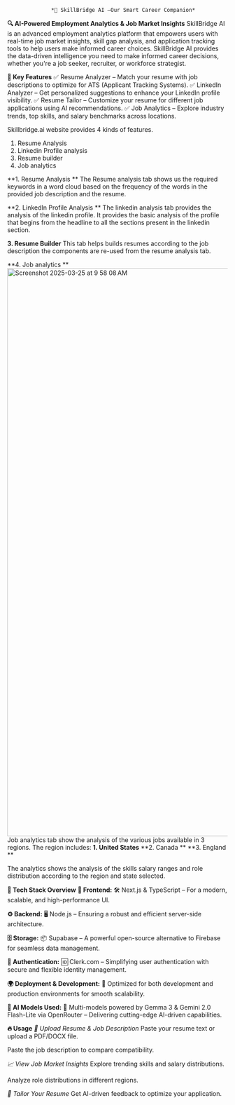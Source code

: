                   *🚀 SkillBridge AI –Our Smart Career Companion*
**🔍 AI-Powered Employment Analytics & Job Market Insights**
SkillBridge AI is an advanced employment analytics platform that empowers users with real-time job market insights, skill gap analysis, and application tracking tools to help users make informed career choices. SkillBridge AI provides the data-driven intelligence you need to make informed career decisions, whether you're a job seeker, recruiter, or workforce strategist.



**📌 Key Features**
✅ Resume Analyzer – Match your resume with job descriptions to optimize for ATS (Applicant Tracking Systems).
✅ LinkedIn Analyzer – Get personalized suggestions to enhance your LinkedIn profile visibility.
✅ Resume Tailor – Customize your resume for different job applications using AI recommendations.
✅ Job Analytics – Explore industry trends, top skills, and salary benchmarks across locations.


Skillbridge.ai website provides 4 kinds of features. 
1. Resume Analysis
2. Linkedin Profile analysis 
3. Resume builder
4. Job analytics


**1. Resume Analysis **
The Resume analysis tab shows us the required keywords in a word cloud based on the frequency of the words in the provided job description and the resume.

**2. LinkedIn Profile Analysis **
The linkedin analysis tab provides the analysis of the linkedin profile. It provides the basic analysis of the profile that begins from the headline to all the sections present in the linkedin section.

**3. Resume Builder**
This tab helps builds resumes according to the job description the components are re-used from the resume analysis tab.

**4. Job analytics **
<img width="1296" alt="Screenshot 2025-03-25 at 9 58 08 AM" src="https://github.com/user-attachments/assets/7b9c7a08-c387-4d15-a541-1acb4e181b88" />
Job analytics tab show the analysis of the various jobs available in 3 regions.
The region includes:
**1. United States**
**2. Canada **
**3. England **

The analytics shows the analysis of the skills salary ranges and role distribution according to the region and state selected.


**🚀 Tech Stack Overview**
**🎨 Frontend:**
🛠 Next.js & TypeScript – For a modern, scalable, and high-performance UI.

**⚙️ Backend:**
🖥 Node.js – Ensuring a robust and efficient server-side architecture.

**🗄 Storage:**
📦 Supabase – A powerful open-source alternative to Firebase for seamless data management.

**🔐 Authentication:**
🆔 Clerk.com – Simplifying user authentication with secure and flexible identity management.

**🌍 Deployment & Development:**
🚀 Optimized for both development and production environments for smooth scalability.

**🤖 AI Models Used:**
🧠 Multi-models powered by Gemma 3 & Gemini 2.0 Flash-Lite via OpenRouter – Delivering cutting-edge AI-driven capabilities. 
 


**🔥 Usage**
*📂 Upload Resume & Job Description*
Paste your resume text or upload a PDF/DOCX file.

Paste the job description to compare compatibility.

*📈 View Job Market Insights*
Explore trending skills and salary distributions.

Analyze role distributions in different regions.

*🎯 Tailor Your Resume*
Get AI-driven feedback to optimize your application.



